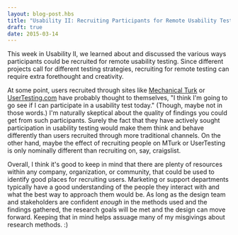 ```yaml
---
layout: blog-post.hbs
title: "Usability II: Recruiting Participants for Remote Usability Testing"
draft: true
date: 2015-03-14
---
```


This week in Usability II, we learned about and discussed the various ways participants could be recruited for remote usability testing. Since different projects call for different testing strategies, recruiting for remote testing can require extra forethought and creativity.

At some point, users recruited through sites like [Mechanical Turk](http://mturk.com/) or [UserTesting.com](http://usertesting.com) have probably thought to themselves, "I think I'm going to go see if I can participate in a usability test today." (Though, maybe not in those words.) I'm naturally skeptical about the quality of findings you could get from such participants. Surely the fact that they have actively sought participation in usability testing would make them think and behave differently than users recruited through more traditional channels. On the other hand, maybe the effect of recruiting people on MTurk or UserTesting is only nominally different than recruiting on, say, craigslist.

Overall, I think it's good to keep in mind that there are plenty of resources within any company, organization, or community, that could be used to identify good places for recruiting users. Marketing or support departments typically have a good understanding of the people they interact with and what the best way to approach them would be. As long as the design team and stakeholders are confident *enough* in the methods used and the findings gathered, the research goals will be met and the design can move forward. Keeping that in mind helps assuage many of my misgivings about research methods. :)